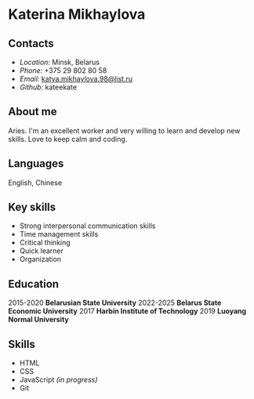 # **Katerina Mikhaylova**
## **Contacts**
* *Location:* Minsk, Belarus
* *Phone:* +375 29 802 80 58
* *Email:* katya.mikhaylova.98@list.ru
* *Github:* kateekate
## **About me**
Aries. I'm an excellent worker and very willing to learn and develop new skills. Love to keep calm and coding.
## **Languages** 
English, Chinese
## **Key skills**
* Strong interpersonal communication skills
* Time management skills
* Critical thinking
* Quick learner
* Organization
## **Education**
2015-2020 **Belarusian State University**
2022-2025 **Belarus State Economic University**
2017 **Harbin Institute of Technology**
2019 **Luoyang Normal University**
## Skills
* HTML
* CSS
* JavaScript *(in progress)*
* Git